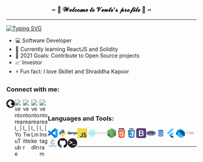 ### <p align="center"> ~ 💖 𝓦𝓮𝓵𝓬𝓸𝓶𝓮 𝓽𝓸 𝓥𝓮𝓷𝓽𝓸'𝓼 𝓹𝓻𝓸𝓯𝓲𝓵𝓮 💖 ~ </p>

---

[![Typing SVG](https://readme-typing-svg.herokuapp.com?color=DD6B20&width=500&height=50&lines=(vento)+%3D%3E+vento.hi();Hey+there%2C+I+am+Arafath+Miah+!;Student+at+Queen+Mary+University+of+London)](https://git.io/typing-svg)

- 💻 Software Developer
- 🌱 Currently learning ReactJS and Solidity
- 🥅 2021 Goals: Contribute to Open Source projects
- 📈 Investor
- ⚡ Fun fact: I love Skillet and Shraddha Kapoor

### Connect with me:

[<img align="left" alt="ventoreal_ | Website" width="22px" src="https://raw.githubusercontent.com/iconic/open-iconic/master/svg/globe.svg" />][website]
[<img align="left" alt="ventoreal_ | YouTube" width="22px" src="https://cdn.jsdelivr.net/npm/simple-icons@v3/icons/youtube.svg" />][youtube]
[<img align="left" alt="ventoreal_ | Twitter" width="22px" src="https://cdn.jsdelivr.net/npm/simple-icons@v3/icons/twitter.svg" />][twitter]
[<img align="left" alt="ventoreal_ | LinkedIn" width="22px" src="https://cdn.jsdelivr.net/npm/simple-icons@v3/icons/linkedin.svg" />][linkedin]
[<img align="left" alt="ventoreal_ | Instagram" width="22px" src="https://cdn.jsdelivr.net/npm/simple-icons@v3/icons/instagram.svg" />][instagram]

<br />

### Languages and Tools:

[<img align="left" alt="Visual Studio Code" width="26px" src="https://raw.githubusercontent.com/github/explore/80688e429a7d4ef2fca1e82350fe8e3517d3494d/topics/visual-studio-code/visual-studio-code.png" />][vscode]

[<img align="left" alt="Python" width="26px" src="https://raw.githubusercontent.com/github/explore/80688e429a7d4ef2fca1e82350fe8e3517d3494d/topics/python/python.png" />][python]

[<img align="left" alt="Django" width="26px" src="https://raw.githubusercontent.com/github/explore/80688e429a7d4ef2fca1e82350fe8e3517d3494d/topics/django/django.png" />][django]

[<img align="left" alt="JavaScript" width="26px" src="https://raw.githubusercontent.com/github/explore/80688e429a7d4ef2fca1e82350fe8e3517d3494d/topics/javascript/javascript.png" />][javascript]

[<img align="left" alt="React" width="26px" src="https://raw.githubusercontent.com/github/explore/80688e429a7d4ef2fca1e82350fe8e3517d3494d/topics/react/react.png" />][react]

[<img align="left" alt="Express" width="26px" src="https://raw.githubusercontent.com/github/explore/78df643247d429f6cc873026c0622819ad797942/topics/express/express.png" />][express]

[<img align="left" alt="Node" width="26px" src="https://raw.githubusercontent.com/github/explore/80688e429a7d4ef2fca1e82350fe8e3517d3494d/topics/nodejs/nodejs.png" />][node]

[<img align="left" alt="HTML5" width="26px" src="https://raw.githubusercontent.com/github/explore/80688e429a7d4ef2fca1e82350fe8e3517d3494d/topics/html/html.png" />][html]
[<img align="left" alt="CSS3" width="26px" src="https://raw.githubusercontent.com/github/explore/80688e429a7d4ef2fca1e82350fe8e3517d3494d/topics/css/css.png" />][css]

[<img align="left" alt="Bootstrap" width="26px" src="https://raw.githubusercontent.com/github/explore/80688e429a7d4ef2fca1e82350fe8e3517d3494d/topics/bootstrap/bootstrap.png" />][bootstrap]

[<img align="left" alt="PHP" width="26px" src="https://raw.githubusercontent.com/github/explore/80688e429a7d4ef2fca1e82350fe8e3517d3494d/topics/php/php.png" />][php]
[<img align="left" alt="SQL" width="26px" src="https://raw.githubusercontent.com/github/explore/80688e429a7d4ef2fca1e82350fe8e3517d3494d/topics/sql/sql.png" />][sql]

[<img align="left" alt="Flutter" width="26px" src="https://raw.githubusercontent.com/github/explore/80688e429a7d4ef2fca1e82350fe8e3517d3494d/topics/flutter/flutter.png" />][flutter]
[<img align="left" alt="Dart" width="26px" src="https://raw.githubusercontent.com/github/explore/80688e429a7d4ef2fca1e82350fe8e3517d3494d/topics/dart/dart.png" />][dart]

[<img align="left" alt="Java" width="26px" src="https://raw.githubusercontent.com/github/explore/80688e429a7d4ef2fca1e82350fe8e3517d3494d/topics/java/java.png" />][java]

[<img align="left" alt="Java" width="26px" src="https://raw.githubusercontent.com/github/explore/80688e429a7d4ef2fca1e82350fe8e3517d3494d/topics/c/c.png" />][c]

[<img align="left" alt="GitHub" width="26px" src="https://raw.githubusercontent.com/github/explore/78df643247d429f6cc873026c0622819ad797942/topics/github/github.png" />][github]

[<img align="left" alt="Terminal" width="26px" src="https://raw.githubusercontent.com/github/explore/80688e429a7d4ef2fca1e82350fe8e3517d3494d/topics/terminal/terminal.png" />][terminal]


<br />
<br />

---


[website]: https://arafath.co.uk/
[twitter]: https://twitter.com/ventoreal_
[youtube]: https://www.youtube.com/channel/UC9eIoKefXjWxVpppUp2cUIg
[instagram]: https://www.instagram.com/ventoreal_/
[linkedin]: https://www.linkedin.com/in/arafath98/

[vscode]: https://code.visualstudio.com/
[github]: https://github.com/
[python]: https://www.python.org/
[django]: https://www.djangoproject.com/
[react]: https://reactjs.org/
[javascript]: https://www.javascript.com/
[express]: https://expressjs.com/
[node]: https://nodejs.org/en/
[html]: https://html.spec.whatwg.org/
[css]: https://devdocs.io/css/
[bootstrap]: https://getbootstrap.com/
[php]: https://www.php.net/
[sql]: https://livesql.oracle.com/
[flutter]: https://flutter.dev/
[dart]: https://dart.dev/
[java]: https://www.java.com/
[c]: https://devdocs.io/c/
[terminal]: https://en.wikipedia.org/wiki/Bash_(Unix_shell)
